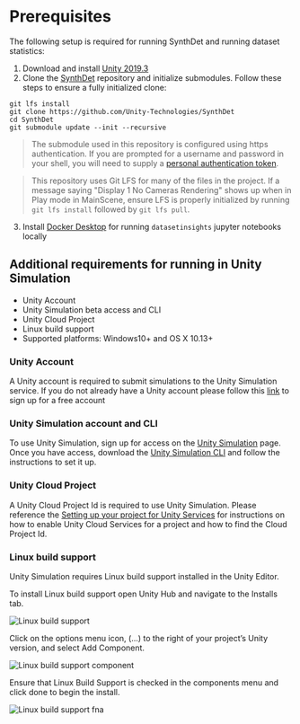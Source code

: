 # Prerequisites
The following setup is required for running SynthDet and running dataset statistics:

1. Download and install [Unity 2019.3](https://unity3d.com/get-unity/download)
2. Clone the [SynthDet](https://github.com/Unity-Technologies/SynthDet) repository and initialize submodules. Follow these steps to ensure a fully initialized clone:
```
git lfs install
git clone https://github.com/Unity-Technologies/SynthDet
cd SynthDet
git submodule update --init --recursive
```
>The submodule used in this repository is configured using https authentication. If you are prompted for a username and password in your shell, you will need to supply a [personal authentication token](https://help.github.com/en/github/authenticating-to-github/creating-a-personal-access-token-for-the-command-line).

>This repository uses Git LFS for many of the files in the project. If a message saying "Display 1 No Cameras Rendering" shows up when in Play mode in MainScene, ensure LFS is properly initialized by running `git lfs install` followed by `git lfs pull`.
3. Install [Docker Desktop](https://www.docker.com/products/docker-desktop) for running `datasetinsights` jupyter notebooks locally

## Additional requirements for running in Unity Simulation
- Unity Account
- Unity Simulation beta access and CLI
- Unity Cloud Project
- Linux build support
- Supported platforms: Windows10+ and OS X 10.13+

### Unity Account
A Unity account is required to submit simulations to the Unity Simulation service. If you do not already have a Unity account please follow this [link](https://id.unity.com) to sign up for a free account

### Unity Simulation account and CLI
To use Unity Simulation, sign up for access on the [Unity Simulation](https://unity.com/products/simulation) page. Once you have access, download the [Unity Simulation CLI](https://github.com/Unity-Technologies/Unity-Simulation-Docs/releases) and follow the instructions to set it up.

### Unity Cloud Project
A Unity Cloud Project Id is required to use Unity Simulation. Please reference the [Setting up your project for Unity Services](https://docs.unity3d.com/Manual/SettingUpProjectServices.html) for instructions on how to enable Unity Cloud Services for a project and how to find the Cloud Project Id.

### Linux build support

Unity Simulation requires Linux build support installed in the Unity Editor.

To install Linux build support open Unity Hub and navigate to the Installs tab.

![Linux build support](images/req-2.png "Linux build support")

Click on the options menu icon, (...) to the right of your project’s Unity version, and select Add Component.

![Linux build support component](images/req-3.png "Linux build support component")

Ensure that Linux Build Support is checked in the components menu and click done to begin the install.

![Linux build support fna](images/req-4.png "Linux build support component")